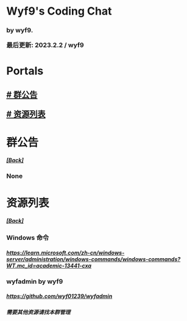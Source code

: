 <head>
    <link rel="stylesheet" type="text/css" href="style.css">
</head>

# Wyf9's Coding Chat

<h3>

by wyf9. 

最后更新: 2023.2.2 / wyf9

# Portals

<h2>

[# 群公告](#群公告)

[# 资源列表](#资源列表)

# 群公告

<h5>

[[Back]](#wyf9s-coding-chat)

<h3>

None

# 资源列表

<h5>

[[Back]](#wyf9s-coding-chat)

<h3>

### Windows 命令

<h5>

<https://learn.microsoft.com/zh-cn/windows-server/administration/windows-commands/windows-commands?WT.mc_id=academic-13441-cxa>

</h5>

### wyfadmin by wyf9

<h5>

<https://github.com/wyf01239/wyfadmin>

</h5>

<h5>

需要其他资源请找本群管理